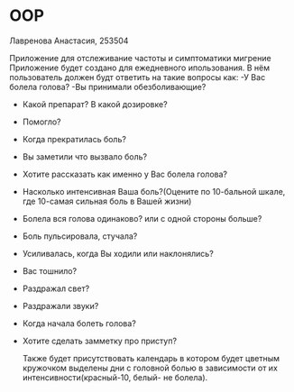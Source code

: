 # OOP
Лавренова Анастасия, 253504

  Приложение для отслеживание частоты и симптоматики мигрение
Приложение будет создано для ежедневного ипользования. В нём пользователь должен будт ответить на такие вопросы как:
-У Вас болела голова?
-Вы принимали обезболивающие?
- Какой препарат? В какой дозировке?
- Помогло?
- Когда прекратилась боль?
- Вы заметили что вызвало боль?
- Хотите рассказать как именно у Вас болела голова?
- Насколько интенсивная Ваша боль?(Оцените по 10-бальной шкале, где 10-самая сильная боль в Вашей жизни)
- Болела вся голова одинаково? или с одной стороны больше?
- Боль пульсировала, стучала?
- Усиливалась, когда Вы ходили или наклонялись?
- Вас тошнило?
- Раздражал свет?
- Раздражали звуки?
- Когда начала болеть голова?
- Хотите сделать замметку про приступ?
  
    Также будет присутствовать календарь в котором будет цветным кружочком выделены дни с головной болью в зависимости от их интенсивности(красный-10, белый- не болела).
